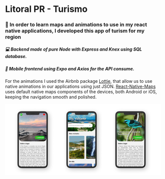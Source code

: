 # Litoral PR - Turismo

### :ocean: In order to learn maps and animations to use in my react native applications, I developed this app of turism for my region

##### :computer: Backend made of pure Node with Express and Knex using SQL database. 
##### :iphone: Mobile frontend using Expo and Axios for the API consume.

For the animations I used the Airbnb package [Lottie](https://github.com/react-native-community/lottie-react-native), that allow us to use native animations in our applications using just JSON.
[React-Native-Maps](https://github.com/react-native-community/react-native-maps) uses default native maps components of the devices, both Android or iOS, keeping the navigation smooth and polished.

![Mockups](https://github.com/andersonalexdurante/litoralpr-turismo/blob/master/mobile/assets/mockups.jpg)
